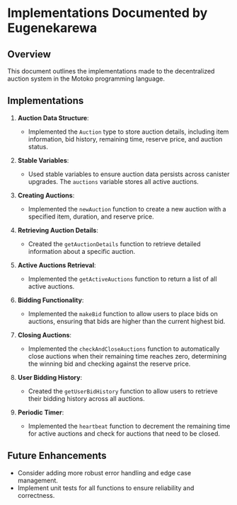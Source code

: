 # Implementations Documented by Eugenekarewa

## Overview
This document outlines the implementations made to the decentralized auction system in the Motoko programming language.

## Implementations

1. **Auction Data Structure**:
   - Implemented the `Auction` type to store auction details, including item information, bid history, remaining time, reserve price, and auction status.

2. **Stable Variables**:
   - Used stable variables to ensure auction data persists across canister upgrades. The `auctions` variable stores all active auctions.

3. **Creating Auctions**:
   - Implemented the `newAuction` function to create a new auction with a specified item, duration, and reserve price.

4. **Retrieving Auction Details**:
   - Created the `getAuctionDetails` function to retrieve detailed information about a specific auction.

5. **Active Auctions Retrieval**:
   - Implemented the `getActiveAuctions` function to return a list of all active auctions.

6. **Bidding Functionality**:
   - Implemented the `makeBid` function to allow users to place bids on auctions, ensuring that bids are higher than the current highest bid.

7. **Closing Auctions**:
   - Implemented the `checkAndCloseAuctions` function to automatically close auctions when their remaining time reaches zero, determining the winning bid and checking against the reserve price.

8. **User Bidding History**:
   - Created the `getUserBidHistory` function to allow users to retrieve their bidding history across all auctions.

9. **Periodic Timer**:
   - Implemented the `heartbeat` function to decrement the remaining time for active auctions and check for auctions that need to be closed.

## Future Enhancements
- Consider adding more robust error handling and edge case management.
- Implement unit tests for all functions to ensure reliability and correctness.
